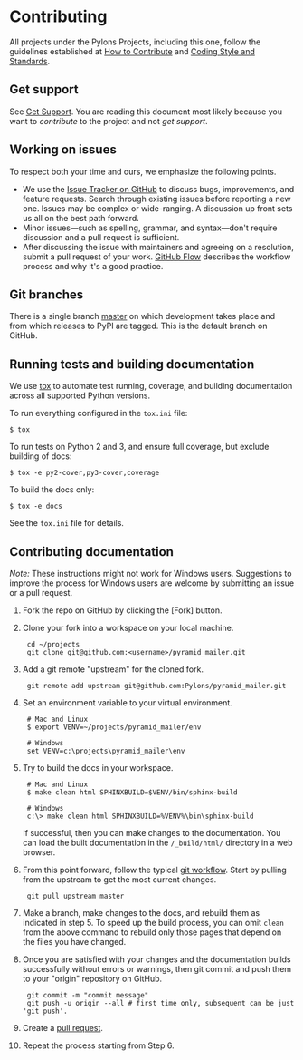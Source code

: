 Contributing
============

All projects under the Pylons Projects, including this one, follow the guidelines established at [How to Contribute](https://pylonsproject.org/community-how-to-contribute.html) and [Coding Style and Standards](https://pylonsproject.org/community-coding-style-standards.html).


Get support
-----------

See [Get Support](https://pylonsproject.org/community-support.html). You are reading this document most likely because you want to *contribute* to the project and not *get support*.


Working on issues
-----------------

To respect both your time and ours, we emphasize the following points.

* We use the [Issue Tracker on GitHub](https://github.com/Pylons/pyramid_mailer/issues) to discuss bugs, improvements, and feature requests. Search through existing issues before reporting a new one. Issues may be complex or wide-ranging. A discussion up front sets us all on the best path forward.
* Minor issues—such as spelling, grammar, and syntax—don't require discussion and a pull request is sufficient.
* After discussing the issue with maintainers and agreeing on a resolution, submit a pull request of your work. [GitHub Flow](https://guides.github.com/introduction/flow/index.html) describes the workflow process and why it's a good practice.


Git branches
------------

There is a single branch [master](https://github.com/Pylons/pyramid_mailer/) on which development takes place and from which releases to PyPI are tagged. This is the default branch on GitHub.


Running tests and building documentation
----------------------------------------

We use [tox](https://tox.readthedocs.io/en/latest/) to automate test running, coverage, and building documentation across all supported Python versions.

To run everything configured in the `tox.ini` file:

    $ tox

To run tests on Python 2 and 3, and ensure full coverage, but exclude building of docs:

    $ tox -e py2-cover,py3-cover,coverage

To build the docs only:

    $ tox -e docs

See the `tox.ini` file for details.


Contributing documentation
--------------------------

*Note:* These instructions might not work for Windows users. Suggestions to improve the process for Windows users are welcome by submitting an issue or a pull request.

1.  Fork the repo on GitHub by clicking the [Fork] button.
2.  Clone your fork into a workspace on your local machine.

         cd ~/projects
         git clone git@github.com:<username>/pyramid_mailer.git

3.  Add a git remote "upstream" for the cloned fork.

         git remote add upstream git@github.com:Pylons/pyramid_mailer.git

4.  Set an environment variable to your virtual environment.

         # Mac and Linux
         $ export VENV=~/projects/pyramid_mailer/env

         # Windows
         set VENV=c:\projects\pyramid_mailer\env

5.  Try to build the docs in your workspace.

         # Mac and Linux
         $ make clean html SPHINXBUILD=$VENV/bin/sphinx-build

         # Windows
         c:\> make clean html SPHINXBUILD=%VENV%\bin\sphinx-build

     If successful, then you can make changes to the documentation. You can load the built documentation in the `/_build/html/` directory in a web browser.

6.  From this point forward, follow the typical [git workflow](https://help.github.com/articles/what-is-a-good-git-workflow/). Start by pulling from the upstream to get the most current changes.

         git pull upstream master

7.  Make a branch, make changes to the docs, and rebuild them as indicated in step 5.  To speed up the build process, you can omit `clean` from the above command to rebuild only those pages that depend on the files you have changed.

8.  Once you are satisfied with your changes and the documentation builds successfully without errors or warnings, then git commit and push them to your "origin" repository on GitHub.

         git commit -m "commit message"
         git push -u origin --all # first time only, subsequent can be just 'git push'.

9.  Create a [pull request](https://help.github.com/articles/using-pull-requests/).

10.  Repeat the process starting from Step 6.
